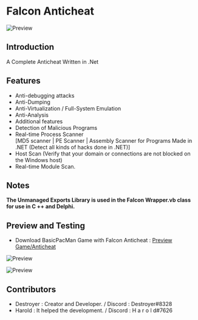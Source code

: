 # Falcon Anticheat

![Preview](https://i.ibb.co/q52bJbN/Notify.png)

## Introduction
A Complete Anticheat Written in .Net

## Features
- Anti-debugging attacks
- Anti-Dumping
- Anti-Virtualization / Full-System Emulation
- Anti-Analysis
- Additional features
- Detection of Malicious Programs
- Real-time Process Scanner                                                                                                             
    [MD5 scanner | PE Scanner | Assembly Scanner for Programs Made in .NET (Detect all kinds of hacks done in .NET)]
- Host Scan (Verify that your domain or connections are not blocked on the Windows host)
- Real-time Module Scan.

## Notes
**The Unmanaged Exports Library is used in the Falcon Wrapper.vb class for use in C ++ and Delphi.**
  
## Preview and Testing
  - Download BasicPacMan Game with Falcon Anticheat : [Preview Game/Anticheat](https://github.com/DestroyerDarkNess/Falcon-Anticheat/raw/master/Preview%20Game%26Anticheat.rar)
  
  ![Preview](https://i.ibb.co/8D6hvpR/f2.png)
  
  ![Preview](https://i.ibb.co/DK5x4yZ/F1.png)
  
  ## Contributors
- Destroyer : Creator and Developer.  / Discord : Destroyer#8328 
- Harold : It helped the development. / Discord : H a r o l d#7626

